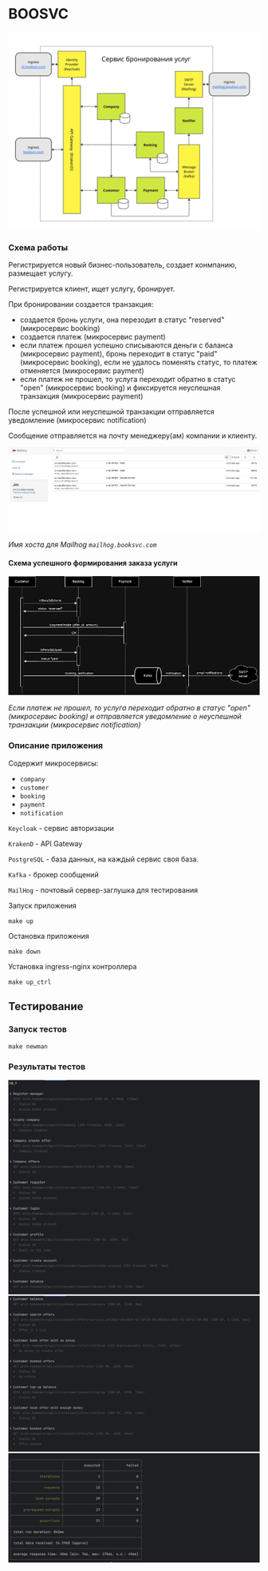 # BOOSVC


![Sequence](./scheme.jpeg?raw=true "App scheme")


### Схема работы

Pегистрируется новый бизнес-пользователь, создает конмпанию, размещает услугу.

Регистрируется клиент, ищет услугу, бронирует.

При бронировании создается транзакция: 
- создается бронь услуги, она перезодит в статус "reserved" (микросервис booking)
- создается платеж (микросервис payment)
- eсли платеж прошел успешно списываются деньги с баланса (микросервис payment), бронь переходит в статус "paid" (микросервис booking), eсли не удалось поменять статус, то платеж отменяется (микросервис payment)
- если платеж не прошел, то услуга переходит обратно в статус "open" (микросервис booking) и фиксируется неуспешная транзакция (микросервис payment)

После успешной или неуспешной транзакции отправляется уведомление (микросервис notification)

Сообщение отправляется на почту менеджеру(ам) компании и клиенту.


![Mailhog](./mailhog.jpg?raw=true "Tests")

*Имя хоста для Mailhog `mailhog.booksvc.com`*


#### Схема успешного формирования заказа услуги


![Sequence](./booking_ok.jpeg?raw=true "Tests")

*Если платеж не прошел, то услуга переходит обратно в статус "open" (микросервис booking) и отправляется уведомление о неуспешной транзакции (микросервис notification)*



### Описание приложения

Содержит микросервисы: 
- ``company`` 
- ``customer`` 
- ``booking`` 
- ``payment`` 
- ``notification``


`Keycloak` - сервис авторизации

`KrakenD` - API Gateway

`PostgreSQL` - база данных, на каждый сервис своя база.

`Kafka` - брокер сообщений

`MailHog` - почтовый сервер-заглушка для тестирования



Запуск приложения

    make up

Остановка приложения
    
    make down

Установка ingress-nginx контроллера

    make up_ctrl



## Тестирование

### Запуск тестов

    make newman

### Результаты тестов


![Tests](./newman/screen1.jpg?raw=true "Tests")
![Tests](./newman/screen2.jpg?raw=true "Tests")
![Tests](./newman/screen3.jpg?raw=true "Tests")




